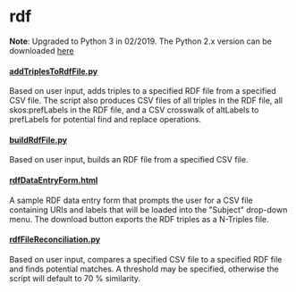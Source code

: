 # rdf

**Note**: Upgraded to Python 3 in 02/2019. The Python 2.x version can be downloaded [here](https://github.com/ehanson8/rdf/releases)

#### [addTriplesToRdfFile.py](addTriplesToRdfFile.py)
Based on user input, adds triples to a specified RDF file from a specified CSV file. The script also produces CSV files of all triples in the RDF file, all skos:prefLabels in the RDF file, and a CSV crosswalk of altLabels to prefLabels for potential find and replace operations.

#### [buildRdfFile.py](buildRdfFile.py)
Based on user input, builds an RDF file from a specified CSV file.

#### [rdfDataEntryForm.html](rdfDataEntryForm.html)
A sample RDF data entry form that prompts the user for a CSV file containing URIs and labels that will be loaded into the "Subject" drop-down menu. The download button exports the RDF triples as a N-Triples file.

#### [rdfFileReconciliation.py](rdfFileReconciliation.py)
Based on user input, compares a specified CSV file to a specified RDF file and finds potential matches. A threshold may be specified, otherwise the script will default to 70 % similarity.
